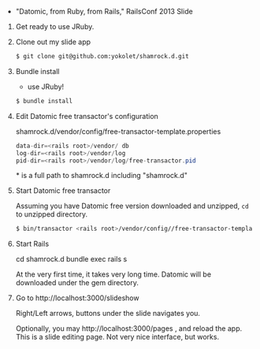 - "Datomic, from Ruby, from Rails," RailsConf 2013 Slide

1. Get ready to use JRuby.

2. Clone out my slide app
   ```bash
   $ git clone git@github.com:yokolet/shamrock.d.git
   ```

3. Bundle install

   * use JRuby!
   ```bash
   $ bundle install
   ```

4. Edit Datomic free transactor's configuration

   shamrock.d/vendor/config/free-transactor-template.properties
   ```java
   data-dir=<rails root>/vendor/ db
   log-dir=<rails root>/vendor/log
   pid-dir=<rails root>/vendor/log/free-transactor.pid
   ```
   *<rails root> is a full path to shamrock.d including "shamrock.d"

5. Start Datomic free transactor

   Assuming you have Datomic free version downloaded and unzipped,
   `cd` to unzipped directory.
   ```bash
   $ bin/transactor <rails root>/vendor/config//free-transactor-template.properties
   ```

6. Start Rails

   cd shamrock.d
   bundle exec rails s

   At the very first time, it takes very long time. Datomic will be downloaded under the gem directory.


7. Go to http://localhost:3000/slideshow

    Right/Left arrows, buttons under the slide navigates you.

    Optionally, you may http://localhost:3000/pages , and reload the app.
    This is a slide editing page. Not very nice interface, but works.